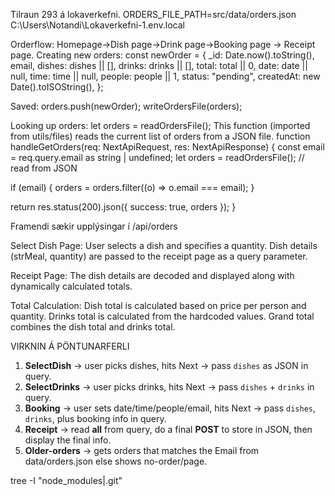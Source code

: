 Tilraun 293 á lokaverkefni.
ORDERS_FILE_PATH=src/data/orders.json
C:\Users\Notandi\Lokaverkefni-1\.env.local


Orderflow:
Homepage->Dish page->Drink page->Booking page -> Receipt page.
Creating new orders:
const newOrder = {
  _id: Date.now().toString(),
  email,
  dishes: dishes || [],
  drinks: drinks || [],
  total: total || 0,
  date: date || null,
  time: time || null,
  people: people || 1,
  status: "pending",
  createdAt: new Date().toISOString(),
};

Saved:
orders.push(newOrder);
writeOrdersFile(orders);

Looking up orders:
let orders = readOrdersFile();
This function (imported from utils/files) reads the current list of orders from a JSON file.
function handleGetOrders(req: NextApiRequest, res: NextApiResponse) {
  const email = req.query.email as string | undefined;
  let orders = readOrdersFile(); // read from JSON

  if (email) {
    orders = orders.filter((o) => o.email === email);
  }

  return res.status(200).json({ success: true, orders });
}



Framendi sækir upplýsingar í /api/orders

Select Dish Page:
User selects a dish and specifies a quantity.
Dish details (strMeal, quantity) are passed to the receipt page as a query parameter.


Receipt Page:
The dish details are decoded and displayed along with dynamically calculated totals.


Total Calculation:
Dish total is calculated based on price per person and quantity.
Drinks total is calculated from the hardcoded values.
Grand total combines the dish total and drinks total.



VIRKNIN Á PÖNTUNARFERLI
1. **SelectDish** → user picks dishes, hits Next → pass `dishes` as JSON in query.  
2. **SelectDrinks** → user picks drinks, hits Next → pass `dishes` + `drinks` in query.  
3. **Booking** → user sets date/time/people/email, hits Next → pass `dishes`, `drinks`, plus booking info in query.  
4. **Receipt** → read **all** from query, do a final **POST** to store in JSON, then display the final info.
5. **Older-orders** → gets orders that matches the Email from data/orders.json else shows no-order/page.


tree -I "node_modules|.git"



